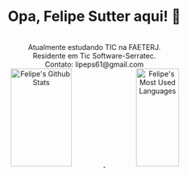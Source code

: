 <h1 align="center"> Opa, Felipe Sutter aqui! 👋</h1>
<br>
<div align="center">  
 Atualmente estudando TIC na FAETERJ.<br>
 Residente em Tic Software-Serratec. <br>
 Contato: lipeps61@gmail.com <br>

 
   <a href="https://github.com/FelipeSutter"> 
      <img width="49%" height="195px" src="https://github-readme-stats.vercel.app/api?username=FelipeSutter&show_icons=true&count_private=true&hide_border=true&title_color=00CED1&icon_color=00CED1&text_color=F0F8FF&bg_color=0d1117" alt="Felipe's Github Stats" /> 
      <img width="41%" height="195px" src="https://github-readme-stats.vercel.app/api/top-langs/?username=FelipeSutter&layout=compact&hide_border=true&title_color=00CED1&text_color=F0F8FF&bg_color=0d1117" alt="Felipe's Most Used Languages" />
</div>

</div>



